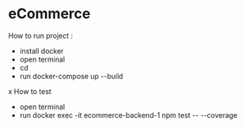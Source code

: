 # eCommerce

How to run project :

- install docker 
- open terminal
- cd <path-to-project-folder>
- run docker-compose up --build

x
How to test 
- open terminal 
- run docker exec -it ecommerce-backend-1 npm test -- --coverage




